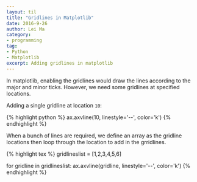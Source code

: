 ```yaml
---
layout: til
title: "Gridlines in Matplotlib"
date: 2016-9-26
author: Lei Ma
category:
- programming
tag:
- Python
- Matplotlib
excerpt: Adding gridlines in matplotlib
---
```


In matplotlib, enabling the gridlines would draw the lines according to the major and minor ticks. However, we need some gridlines at specified locations.

Adding a single gridline at location `10`:

{% highlight python %}
ax.axvline(10, linestyle='--', color='k')
{% endhighlight %}

When a bunch of lines are required, we define an array as the gridline locations then loop through the location to add in the grridlines.

{% highlight tex %}
gridlineslist = [1,2,3,4,5,6]

for gridline in gridlineslist:
    ax.axvline(gridline, linestyle='--', color='k')
{% endhighlight %}
